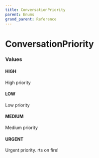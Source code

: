 ```yaml
---
title: ConversationPriority
parent: Enums
grand_parent: Reference
---
```


# ConversationPriority

<h3 id="values">Values</h3>

  <h4 id="high" class="name anchored">HIGH</h4>

  <div class="description-wrapper">
   <p>High priority</p>
  </div>

  <h4 id="low" class="name anchored">LOW</h4>

  <div class="description-wrapper">
   <p>Low priority</p>
  </div>

  <h4 id="medium" class="name anchored">MEDIUM</h4>

  <div class="description-wrapper">
   <p>Medium priority</p>
  </div>

  <h4 id="urgent" class="name anchored">URGENT</h4>

  <div class="description-wrapper">
   <p>Urgent priority. rts on fire!</p>
  </div>

